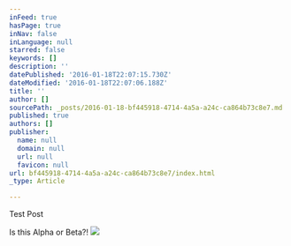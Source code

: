 ```yaml
---
inFeed: true
hasPage: true
inNav: false
inLanguage: null
starred: false
keywords: []
description: ''
datePublished: '2016-01-18T22:07:15.730Z'
dateModified: '2016-01-18T22:07:06.188Z'
title: ''
author: []
sourcePath: _posts/2016-01-18-bf445918-4714-4a5a-a24c-ca864b73c8e7.md
published: true
authors: []
publisher:
  name: null
  domain: null
  url: null
  favicon: null
url: bf445918-4714-4a5a-a24c-ca864b73c8e7/index.html
_type: Article

---
```

Test Post

Is this Alpha or Beta?!
![](https://the-grid-user-content.s3-us-west-2.amazonaws.com/bfdb86d2-a601-40ef-a6ac-22189faf5ee6.png)